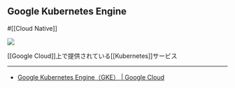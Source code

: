 ## Google Kubernetes Engine

#[[Cloud Native]]

![](https://encrypted-tbn0.gstatic.com/images?q=tbn:ANd9GcRJKUMkuqNwND4ITLcurk8rjF1VgDX0sR5yUw&s)

[[Google Cloud]]上で提供されている[[Kubernetes]]サービス

---

- [Google Kubernetes Engine（GKE） | Google Cloud](https://cloud.google.com/kubernetes-engine?hl=ja)